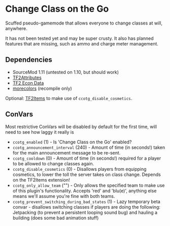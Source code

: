 # Change Class on the Go
Scuffed pseudo-gamemode that allows everyone to change classes at will, anywhere.

It has not been tested yet and may be super crusty. It also has planned features that are missing, such as ammo and charge meter management.

## Dependencies
- SourceMod 1.11 (untested on 1.10, but should work)
- [TF2Attributes](https://forums.alliedmods.net/showthread.php?t=210221)
- [TF2 Econ Data](https://forums.alliedmods.net/showthread.php?t=315011)
- [morecolors](https://forums.alliedmods.net/showthread.php?t=185016) (recompile only)

Optional: [TF2Items](https://forums.alliedmods.net/showthread.php?p=1050170) to make use of `ccotg_disable_cosmetics`.

## ConVars
Most restrictive ConVars will be disabled by default for the first time, will need to see how laggy it really is

- `ccotg_enabled` (1) - Is 'Change Class on the Go' enabled?
- `ccotg_announcement_interval` (240) - Amount of time (in seconds!) taken for the main announcement message to be re-sent.
- `ccotg_cooldown` (0) - Amount of time (in seconds!) required for a player to be allowed to change classes again.
- `ccotg_disable_cosmetics` (0) - Disallows players from equipping cosmetics, to lower the toll the server takes on class change. Depends on the TF2Items extension!
- `ccotg_only_allow_team` ("") - Only allows the specified team to make use of this plugin's functionality. Accepts 'red' and 'blu(e)', anything else means we'll assume you're fine with both teams.
- `ccotg_prevent_switching_during_bad_states` (1) - Lazy temporary beta convar - disallows switching classes if players are doing the following: Jetpacking (to prevent a persistent looping sound bug) and hauling a building (does some bad animation stuff)